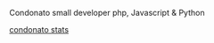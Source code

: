 Condonato small developer
php, Javascript & Python

[condonato stats](https://github-readme-stats.vercel.app/api?username=condonato&theme=dark&show_icons=true)
